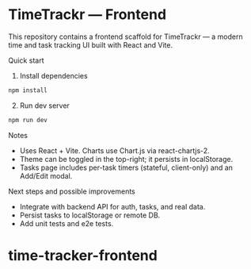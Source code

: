 # TimeTrackr — Frontend

This repository contains a frontend scaffold for TimeTrackr — a modern time and task tracking UI built with React and Vite.

Quick start

1. Install dependencies

```bash
npm install
```

2. Run dev server

```bash
npm run dev
```

Notes

- Uses React + Vite. Charts use Chart.js via react-chartjs-2.
- Theme can be toggled in the top-right; it persists in localStorage.
- Tasks page includes per-task timers (stateful, client-only) and an Add/Edit modal.

Next steps and possible improvements

- Integrate with backend API for auth, tasks, and real data.
- Persist tasks to localStorage or remote DB.
- Add unit tests and e2e tests.
# time-tracker-frontend
